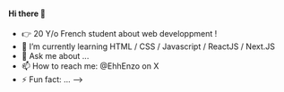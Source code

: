 #### Hi there 👋

 - <font style="vertical-align: inherit;"><font style="vertical-align: inherit;">👉 20 Y/o French student about web developpment !</font></font>
- 🌱 I’m currently learning HTML / CSS / Javascript / ReactJS / Next.JS
- 💬 Ask me about ...
- 📫 How to reach me: @EhhEnzo on X
- ⚡ Fun fact: ...
-->
